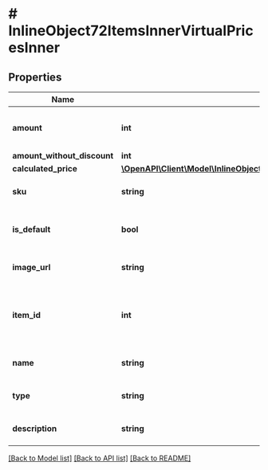 # # InlineObject72ItemsInnerVirtualPricesInner

## Properties

Name | Type | Description | Notes
------------ | ------------- | ------------- | -------------
**amount** | **int** | Discounted item price in virtual currency. | [optional]
**amount_without_discount** | **int** | Item price. | [optional]
**calculated_price** | [**\OpenAPI\Client\Model\InlineObject72ItemsInnerVirtualPricesInnerCalculatedPrice**](InlineObject72ItemsInnerVirtualPricesInnerCalculatedPrice.md) |  | [optional]
**sku** | **string** | Virtual currency item SKU. | [optional]
**is_default** | **bool** | Whether price is default for item. | [optional]
**image_url** | **string** | Image of virtual currency. | [optional]
**item_id** | **int** | Internal unique item ID that is provided upon item creation. | [optional]
**name** | **string** | Virtual currency name. | [optional]
**type** | **string** | Virtual currency type. | [optional]
**description** | **string** | Virtual currency description. | [optional]

[[Back to Model list]](../../README.md#models) [[Back to API list]](../../README.md#endpoints) [[Back to README]](../../README.md)
